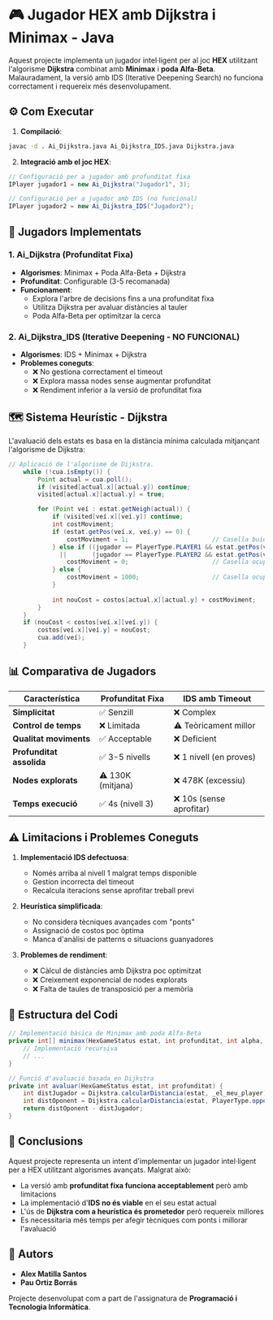 # 🎮 Jugador HEX amb Dijkstra i Minimax - Java

Aquest projecte implementa un jugador intel·ligent per al joc **HEX** utilitzant l'algorisme **Dijkstra** combinat amb **Minimax** i **poda Alfa-Beta**. Malauradament, la versió amb IDS (Iterative Deepening Search) no funciona correctament i requereix més desenvolupament.

## ⚙️ Com Executar

1. **Compilació**:
```bash
javac -d . Ai_Dijkstra.java Ai_Dijkstra_IDS.java Dijkstra.java
```

2. **Integració amb el joc HEX**:
```java
// Configuració per a jugador amb profunditat fixa
IPlayer jugador1 = new Ai_Dijkstra("Jugador1", 3); 

// Configuració per a jugador amb IDS (no funcional)
IPlayer jugador2 = new Ai_Dijkstra_IDS("Jugador2"); 
```

## 🧠 Jugadors Implementats

### 1. Ai_Dijkstra (Profunditat Fixa)
- **Algorismes**: Minimax + Poda Alfa-Beta + Dijkstra
- **Profunditat**: Configurable (3-5 recomanada)
- **Funcionament**: 
  - Explora l'arbre de decisions fins a una profunditat fixa
  - Utilitza Dijkstra per avaluar distàncies al tauler
  - Poda Alfa-Beta per optimitzar la cerca

### 2. Ai_Dijkstra_IDS (Iterative Deepening - **NO FUNCIONAL**)
- **Algorismes**: IDS + Minimax + Dijkstra
- **Problemes coneguts**:
  - ❌ No gestiona correctament el timeout
  - ❌ Explora massa nodes sense augmentar profunditat
  - ❌ Rendiment inferior a la versió de profunditat fixa

## 🗺️ Sistema Heurístic - Dijkstra

L'avaluació dels estats es basa en la distància mínima calculada mitjançant l'algorisme de Dijkstra:

```java
// Aplicació de l'algorisme de Dijkstra.
    while (!cua.isEmpty()) {
        Point actual = cua.poll();
        if (visited[actual.x][actual.y]) continue;
        visited[actual.x][actual.y] = true;

        for (Point veí : estat.getNeigh(actual)) {
            if (visited[veí.x][veí.y]) continue;
            int costMoviment;
            if (estat.getPos(veí.x, veí.y) == 0) {
                costMoviment = 1;                       // Casella buida
            } else if ((jugador == PlayerType.PLAYER1 && estat.getPos(veí.x, veí.y) == 1)
              ||       (jugador == PlayerType.PLAYER2 && estat.getPos(veí.x, veí.y) == -1)) {
                costMoviment = 0;                       // Casella ocupada pel jugador
            } else {
                costMoviment = 1000;                    // Casella ocupada per l'oponent
            }
            
            int nouCost = costos[actual.x][actual.y] + costMoviment;
        }
    }
    if (nouCost < costos[veí.x][veí.y]) {
        costos[veí.x][veí.y] = nouCost;
        cua.add(veí);
    }
```

## 📊 Comparativa de Jugadors

| Característica          | Profunditat Fixa             | IDS amb Timeout             |
|-------------------------|------------------------------|-----------------------------|
| **Simplicitat**         | ✅ Senzill                   | ❌ Complex                  |
| **Control de temps**    | ❌ Limitada                  | ⚠️ Teòricament millor      |
| **Qualitat moviments**  | ✅ Acceptable                | ❌ Deficient                |
| **Profunditat assolida**| ✅ 3-5 nivells               | ❌ 1 nivell (en proves)     |
| **Nodes explorats**     | ⚠️ 130K (mitjana)           | ❌ 478K (excessiu)          |
| **Temps execució**      | ✅ 4s (nivell 3)             | ❌ 10s (sense aprofitar)    |

## ⚠️ Limitacions i Problemes Coneguts

1. **Implementació IDS defectuosa**:
   - Només arriba al nivell 1 malgrat temps disponible
   - Gestion incorrecta del timeout
   - Recalcula iteracions sense aprofitar treball previ

2. **Heurística simplificada**:
   - No considera tècniques avançades com "ponts"
   - Assignació de costos poc òptima
   - Manca d'anàlisi de patterns o situacions guanyadores

3. **Problemes de rendiment**:
   - ❌ Càlcul de distàncies amb Dijkstra poc optimitzat
   - ❌ Creixement exponencial de nodes explorats
   - ❌ Falta de taules de transposició per a memòria

## 🧩 Estructura del Codi

```java
// Implementació bàsica de Minimax amb poda Alfa-Beta
private int[] minimax(HexGameStatus estat, int profunditat, int alpha, int beta, boolean esMaximitzant, int nodesExplorats) {
    // Implementació recursiva
    // ...
}

// Funció d'avaluació basada en Dijkstra
private int avaluar(HexGameStatus estat, int profunditat) {
    int distJugador = Dijkstra.calcularDistancia(estat, _el_meu_player);
    int distOponent = Dijkstra.calcularDistancia(estat, PlayerType.opposite(_el_meu_player));
    return distOponent - distJugador;
}
```

## 📌 Conclusions

Aquest projecte representa un intent d'implementar un jugador intel·ligent per a HEX utilitzant algorismes avançats. Malgrat això:

- La versió amb **profunditat fixa funciona acceptablement** però amb limitacions
- La implementació d'**IDS no és viable** en el seu estat actual
- L'ús de **Dijkstra com a heurística és prometedor** però requereix millores
- Es necessitaria més temps per afegir tècniques com ponts i millorar l'avaluació

## 👥 Autors

- **Alex Matilla Santos**
- **Pau Ortiz Borrás**

Projecte desenvolupat com a part de l'assignatura de **Programació i Tecnologia Informàtica**.
